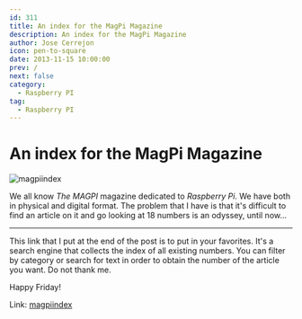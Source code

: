 ```yaml
---
id: 311
title: An index for the MagPi Magazine
description: An index for the MagPi Magazine
author: Jose Cerrejon
icon: pen-to-square
date: 2013-11-15 10:00:00
prev: /
next: false
category:
  - Raspberry PI
tag:
  - Raspberry PI
---
```


# An index for the MagPi Magazine

![magpiindex](/images/2013/11/magpiindex.png)

We all know *The MAGPI* magazine dedicated to *Raspberry Pi*. We have both in physical and digital format. The problem that I have is that it's difficult to  find an article on it and go looking at 18 numbers is an odyssey, until now...

- - -
This link that I put at the end of the post is to put in your favorites. It's a search engine that collects the index of all existing numbers. You can filter by category or search for text in order to obtain the number of the article you want. Do not thank me.

Happy Friday!

Link: [magpiindex](http://magpiindex.steverigg.co.uk/)